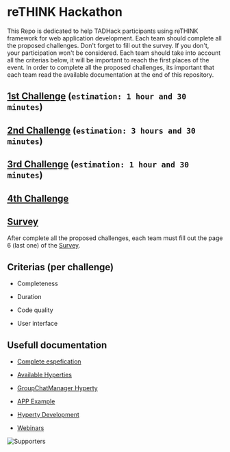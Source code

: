 # reTHINK Hackathon

This Repo is dedicated to help TADHack participants using reTHINK framework for web application development. Each team should complete all the proposed challenges. Don't forget to fill out the survey. If you don't, your participation won't be considered. Each team should take into account all the criterias below, it will be important to reach the first places of the event. In order to complete all the proposed challenges, its important that each team read the available documentation at the end of this repository.

 
## [1st Challenge](https://github.com/BernardoMG/dev-reTHINK-challenge/blob/master/1st%20Challenge.md) (`estimation: 1 hour and 30 minutes`)


## [2nd Challenge](https://github.com/BernardoMG/dev-reTHINK-challenge/blob/master/2nd%20Challenge.md) (`estimation: 3 hours and 30 minutes`)


## [3rd Challenge](https://github.com/BernardoMG/dev-reTHINK-Hackathon/blob/master/3rd%20Challenge.md) (`estimation: 1 hour and 30 minutes`)

## [4th Challenge](https://github.com/BernardoMG/dev-reTHINK-Hackathon/blob/master/4th%20Challenge.md)


## [Survey](https://docs.google.com/forms/d/e/1FAIpQLSeFt56Ura0zkTqg_VX9od_jBZtE3-2mt_urTFvxsoRuQ3uJRw/viewform) 

After complete all the proposed challenges, each team must fill out the page 6 (last one) of the [Survey](https://docs.google.com/forms/d/e/1FAIpQLSeFt56Ura0zkTqg_VX9od_jBZtE3-2mt_urTFvxsoRuQ3uJRw/viewform). 

## Criterias (per challenge)

 * Completeness 
  
 * Duration 
 
 * Code quality

 * User interface  

## Usefull documentation

* [Complete espefication](https://github.com/reTHINK-project/specs)

* [Available Hyperties](https://github.com/reTHINK-project/dev-hyperty/tree/develop/docs)

* [GroupChatManager Hyperty](https://github.com/reTHINK-project/dev-hyperty/tree/develop/docs/group-chat-manager)

* [APP Example](https://github.com/reTHINK-project/dev-app/tree/develop)

* [Hyperty Development](https://github.com/reTHINK-project/dev-hyperty-toolkit/wiki/First-Hyperty-Development)

* [Webinars](https://www.youtube.com/channel/UC4xTKj2ZvhUyJosA_fLeAhg)
 
 
![Supporters](https://github.com/BernardoMG/dev-reTHINK-challenge/blob/master/Figures/Supporters.jpg) 
